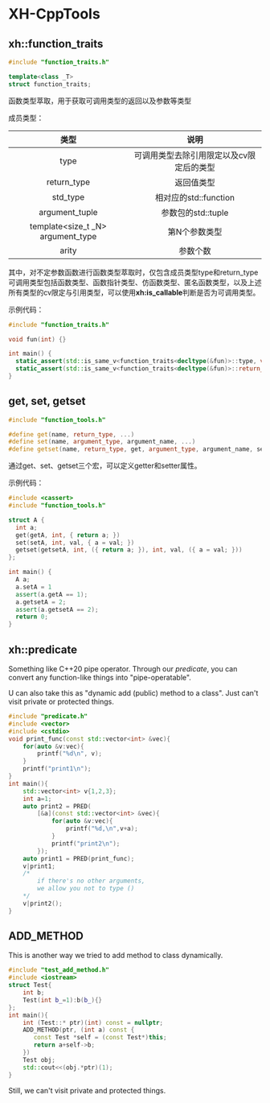 # XH-CppTools

## xh::function_traits

```C++
#include "function_traits.h"

template<class _T>
struct function_traits;
```

函数类型萃取，用于获取可调用类型的返回以及参数等类型 

成员类型： 

| 类型 | 说明 |
| :---: | :---: |
| type | 可调用类型去除引用限定以及cv限定后的类型 |
| return_type | 返回值类型 |
| std_type | 相对应的std::function |
| argument_tuple | 参数包的std::tuple |
| template\<size_t _N> argument_type | 第N个参数类型 |
| arity | 参数个数 |

其中，对不定参数函数进行函数类型萃取时，仅包含成员类型type和return_type 
可调用类型包括函数类型、函数指针类型、仿函数类型、匿名函数类型，以及上述所有类型的cv限定与引用类型，可以使用**xh:is_callable**判断是否为可调用类型。 

示例代码：

```C++
#include "function_traits.h"

void fun(int) {}

int main() {
  static_assert(std::is_same_v<function_traits<decltype(&fun)>::type, void(int)>);
  static_assert(std::is_same_v<function_traits<decltype(&fun)>::return_type, void>)
}
```


## get, set, getset

```C++
#include "function_tools.h"

#define get(name, return_type, ...)
#define set(name, argument_type, argument_name, ...)
#define getset(name, return_type, get, argument_type, argument_name, set)
```
通过get、set、getset三个宏，可以定义getter和setter属性。 

示例代码： 
```C++
#include <cassert>
#include "function_tools.h"

struct A {
  int a;
  get(getA, int, { return a; })
  set(setA, int, val, { a = val; })
  getset(getsetA, int, ({ return a; }), int, val, ({ a = val; }))
};

int main() {
  A a;
  a.setA = 1
  assert(a.getA == 1);
  a.getsetA = 2;
  assert(a.getsetA == 2);
  return 0;
}
```


## xh::predicate

Something like C++20 pipe operator. Through our *predicate*, you can convert any function-like things into "pipe-operatable".

U can also take this as "dynamic add (public) method to a class". Just can't visit private or protected things.

```C++
#include "predicate.h"
#include <vector>
#include <cstdio>
void print_func(const std::vector<int> &vec){
    for(auto &v:vec){
        printf("%d\n", v);
    }
    printf("print1\n");
}
int main(){
    std::vector<int> v{1,2,3};
    int a=1;
    auto print2 = PRED(
        [&a](const std::vector<int> &vec){
            for(auto &v:vec){
                printf("%d,\n",v+a);
            }
            printf("print2\n");
        });
    auto print1 = PRED(print_func);
    v|print1; 
    /*
        if there's no other arguments, 
        we allow you not to type () 
    */
    v|print2();
}
```

## ADD_METHOD

This is another way we tried to add method to class dynamically. 

```C++
#include "test_add_method.h"
#include <iostream>
struct Test{
    int b;
    Test(int b_=1):b(b_){}
};
int main(){
    int (Test::* ptr)(int) const = nullptr;
    ADD_METHOD(ptr, (int a) const {
       const Test *self = (const Test*)this;
       return a+self->b;
    })
    Test obj;
    std::cout<<(obj.*ptr)(1);
}
```

Still, we can't visit private and protected things.
